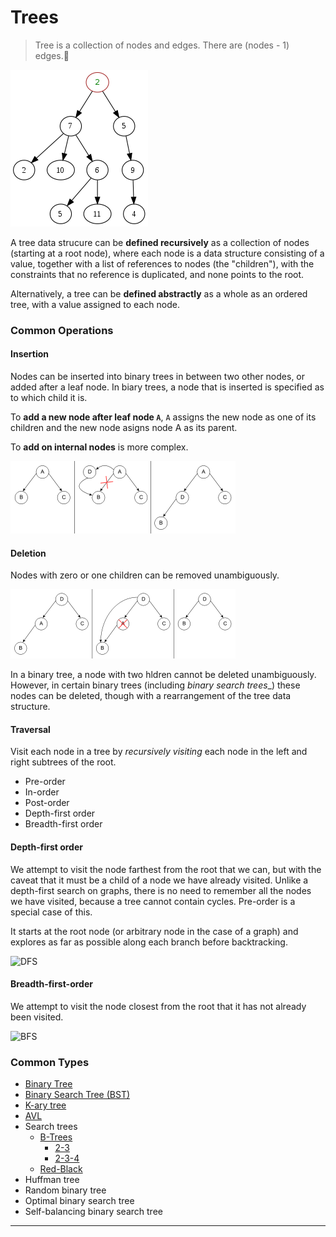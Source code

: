 # Trees

> Tree is a collection of nodes and edges. There are (nodes - 1) edges.

![tree](./tree.png)

A tree data strucure can be __defined recursively__ as a collection of nodes (starting at a root node), where each node is a data structure consisting of a value, together with a list of references to nodes (the "children"), with the constraints that no reference is duplicated, and none points to the root.

Alternatively, a tree can be __defined abstractly__ as a whole as an ordered tree, with a value assigned to each node.

### Common Operations

#### Insertion

Nodes can be inserted into binary trees in between two other nodes, or added
after a leaf node. In biary trees, a node that is inserted is specified as to which child it is.

To __add a new node after leaf node `A`__, `A` assigns the new node as one of its children and the new node asigns node A as its parent.

To __add on internal nodes__ is more complex.

![insert node](./insertion.png)

#### Deletion

Nodes with zero or one children can be removed unambiguously.

![deletion](./deletion1.png)

In a binary tree, a node with two hldren cannot be deleted unambiguously. However, in certain binary trees (including _binary search trees__) these nodes can be deleted, though with a rearrangement of the tree data structure.

#### Traversal

Visit each node in a tree by _recursively visiting_ each node in the left and right subtrees of the root.

* Pre-order
* In-order
* Post-order
* Depth-first order
* Breadth-first order

#### Depth-first order

We attempt to visit the node farthest from the root that we can, but with the caveat that it must be a child of a node we have already visited. Unlike a depth-first search on graphs, there is no need to remember all the nodes we have visited, because a tree cannot contain cycles. Pre-order is a special case of this.

It starts at the root node (or arbitrary node in the case of a graph) and explores as far as possible along each branch before backtracking.

![DFS](https://en.wikipedia.org/wiki/File:Depth-First-Search.gif)

#### Breadth-first-order

We attempt to visit the node closest from the root that it has not already been visited.

![BFS](https://upload.wikimedia.org/wikipedia/commons/4/46/Animated_BFS.gif)

### Common Types

* [Binary Tree](bt/README.md)
* [Binary Search Tree (BST)](search/bst/README.md)
* [K-ary tree](kary/README.md)
* [AVL](/avl/README.md)
* Search trees
	* [B-Trees](/search/btree/README.md)
		* [2-3](/search/btree/2-3/README.md)
		* [2-3-4](/search/btree/2-3-4/README.md)
	* [Red-Black](/search/red-black/README.md)
* Huffman tree
* Random binary tree
* Optimal binary search tree
* Self-balancing binary search tree

---
